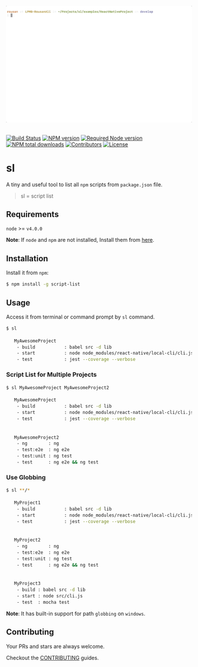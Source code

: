 <p align="center">
  <img src="https://raw.githubusercontent.com/rousan/sl/master/demo.gif" alt="NPM Script listing Demo">
    <br>
    <br>
</p>

[![Build Status](https://travis-ci.org/rousan/sl.svg?branch=develop)](https://travis-ci.org/rousan/sl)
[![NPM version](https://img.shields.io/npm/v/script-list.svg)](https://www.npmjs.com/package/script-list)
[![Required Node version](https://img.shields.io/node/v/script-list.svg)](https://www.npmjs.com/package/script-list)
[![NPM total downloads](https://img.shields.io/npm/dt/script-list.svg)](https://www.npmjs.com/package/script-list)
[![Contributors](https://img.shields.io/github/contributors/rousan/sl.svg)](https://github.com/rousan/sl/graphs/contributors)
[![License](https://img.shields.io/github/license/rousan/sl.svg)](https://github.com/rousan/sl/blob/master/LICENSE)

# sl

A tiny and useful tool to list all `npm` scripts from `package.json` file.

> sl = script list

## Requirements

`node` >= `v4.0.0`

**Note**: If `node` and `npm` are not installed, Install them from [here](https://nodejs.org/en/download/).

## Installation

Install it from `npm`:

```bash
$ npm install -g script-list
```

## Usage

Access it from terminal or command prompt by `sl` command.

```bash
$ sl

   MyAwesomeProject
    - build           : babel src -d lib
    - start           : node node_modules/react-native/local-cli/cli.js start
    - test            : jest --coverage --verbose

```

### Script List for Multiple Projects

```bash
$ sl MyAwesomeProject MyAwesomeProject2

   MyAwesomeProject
    - build           : babel src -d lib
    - start           : node node_modules/react-native/local-cli/cli.js start
    - test            : jest --coverage --verbose


   MyAwesomeProject2
    - ng        : ng
    - test:e2e  : ng e2e
    - test:unit : ng test
    - test      : ng e2e && ng test

```

### Use Globbing

```bash
$ sl **/*

   MyProject1
    - build           : babel src -d lib
    - start           : node node_modules/react-native/local-cli/cli.js start
    - test            : jest --coverage --verbose


   MyProject2
    - ng        : ng
    - test:e2e  : ng e2e
    - test:unit : ng test
    - test      : ng e2e && ng test


   MyProject3
    - build : babel src -d lib
    - start : node src/cli.js
    - test  : mocha test

```

**Note**: It has built-in support for path `globbing` on `windows`.

## Contributing

Your PRs and stars are always welcome.

Checkout the [CONTRIBUTING](https://github.com/rousan/sl/blob/master/CONTRIBUTING.md) guides.

